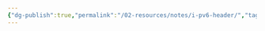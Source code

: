 ```yaml
---
{"dg-publish":true,"permalink":"/02-resources/notes/i-pv6-header/","tags":["netzwerk/ip/ipv6","empty"],"updated":"2024-07-22T20:28:06.000+02:00"}
---
```



